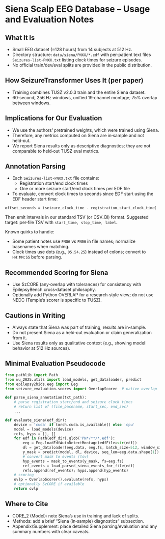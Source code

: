 # Siena Scalp EEG Database – Usage and Evaluation Notes

## What It Is
- Small EEG dataset (≈128 hours) from 14 subjects at 512 Hz.
- Directory structure: `data/siena/PNXX/*.edf` with per‑patient text files `Seizures-list-PNXX.txt` listing clock times for seizure episodes.
- No official train/dev/eval splits are provided in the public distribution.

## How SeizureTransformer Uses It (per paper)
- Training combines TUSZ v2.0.3 train and the entire Siena dataset.
- 60‑second, 256 Hz windows, unified 19‑channel montage; 75% overlap between windows.

## Implications for Our Evaluation
- We use the authors’ pretrained weights, which were trained using Siena.
- Therefore, any metrics computed on Siena are in‑sample and not held‑out.
- We report Siena results only as descriptive diagnostics; they are not comparable to held‑out TUSZ eval metrics.

## Annotation Parsing
- Each `Seizures-list-PNXX.txt` file contains:
  - Registration start/end clock times
  - One or more seizure start/end clock times per EDF file
- To evaluate, convert clock times to seconds since EDF start using the EDF header start time:

```text
offset_seconds = (seizure_clock_time - registration_start_clock_time)
```

Then emit intervals in our standard TSV (or CSV_BI) format. Suggested target: per‑file TSV with `start_time, stop_time, label`.

Known quirks to handle:
- Some patient notes use `PNO6` vs `PN06` in file names; normalize basenames when matching.
- Clock times use dots (e.g., `05.54.25`) instead of colons; convert to `HH:MM:SS` before parsing.

## Recommended Scoring for Siena
- Use SzCORE (any‑overlap with tolerances) for consistency with EpilepsyBench cross‑dataset philosophy.
- Optionally add Python OVERLAP for a research‑style view; do not use NEDC (Temple’s scorer is specific to TUSZ).

## Cautions in Writing
- Always state that Siena was part of training; results are in‑sample.
- Do not present Siena as a held‑out evaluation or claim generalization from it.
- Use Siena results only as qualitative context (e.g., showing model behavior at 512 Hz sources).

## Minimal Evaluation Pseudocode
```python
from pathlib import Path
from wu_2025.utils import load_models, get_dataloader, predict
from epilepsy2bids.eeg import Eeg
from seizure_evaluation.scores import OverlapScorer  # native overlap

def parse_siena_annotation(txt_path):
    # parse registration start/end and seizure clock times
    # return list of (file_basename, start_sec, end_sec)
    ...

def evaluate_siena(edf_dir):
    device = 'cuda' if torch.cuda.is_available() else 'cpu'
    model = load_models(device)
    refs, hyps = [], []
    for edf in Path(edf_dir).glob('PN*/**/*.edf'):
        eeg = Eeg.loadEdfAutoDetectMontage(edfFile=str(edf))
        dl = get_dataloader(eeg.data, eeg.fs, batch_size=512, window_size=15360)
        y_mask = predict(model, dl, device, seq_len=eeg.data.shape[1])
        # convert mask to events (tsv)
        hyp_events = mask_to_events(y_mask, fs=eeg.fs)
        ref_events = load_parsed_siena_events_for_file(edf)
        refs.append(ref_events); hyps.append(hyp_events)
    # scoring
    ovlp = OverlapScorer().evaluate(refs, hyps)
    # optionally SzCORE if available
    return ovlp
```

## Where to Cite
- CORE_2 (Model): note Siena’s use in training and lack of splits.
- Methods: add a brief “Siena (in‑sample) diagnostics” subsection.
- Appendix/Supplement: place detailed Siena parsing/evaluation and any summary numbers with clear caveats.
